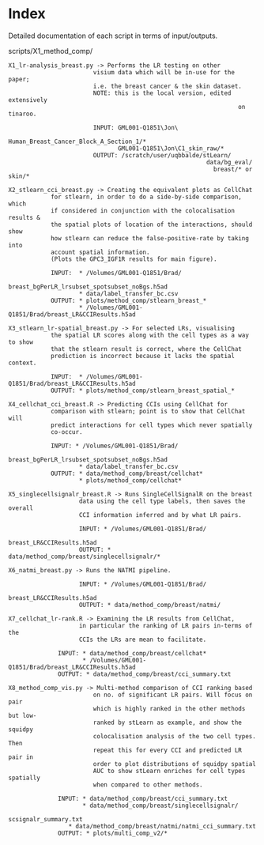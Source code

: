 # Index
Detailed documentation of each script in terms of input/outputs.

scripts/X1_method_comp/

    X1_lr-analysis_breast.py -> Performs the LR testing on other 
                            visium data which will be in-use for the paper;
                            i.e. the breast cancer & the skin dataset.
                            NOTE: this is the local version, edited extensively
                                                                     on tinaroo.
                            
                            INPUT: GML001-Q1851\Jon\
                                         Human_Breast_Cancer_Block_A_Section_1/*
                                   GML001-Q1851\Jon\C1_skin_raw/*  
                            OUTPUT: /scratch/user/uqbbalde/stLearn/
                                                            data/bg_eval/
                                                              breast/* or skin/*
    
    X2_stlearn_cci_breast.py -> Creating the equivalent plots as CellChat
                for stlearn, in order to do a side-by-side comparison, which 
                if considered in conjunction with the colocalisation results &
                the spatial plots of location of the interactions, should show 
                how stlearn can reduce the false-positive-rate by taking into
                account spatial information.
                (Plots the GPC3_IGF1R results for main figure).
                
                INPUT:  * /Volumes/GML001-Q1851/Brad/
                               breast_bgPerLR_lrsubset_spotsubset_noBgs.h5ad
                        * data/label_transfer_bc.csv     
                OUTPUT: * plots/method_comp/stlearn_breast_*
                        * /Volumes/GML001-Q1851/Brad/breast_LR&CCIResults.h5ad
                        
    X3_stlearn_lr-spatial_breast.py -> For selected LRs, visualising 
                the spatial LR scores along with the cell types as a way to show
                that the stlearn result is correct, where the CellChat 
                prediction is incorrect because it lacks the spatial context.
                
                INPUT:  * /Volumes/GML001-Q1851/Brad/breast_LR&CCIResults.h5ad
                OUTPUT: * plots/method_comp/stlearn_breast_spatial_*
                
    X4_cellchat_cci_breast.R -> Predicting CCIs using CellChat for 
                comparison with stlearn; point is to show that CellChat will
                predict interactions for cell types which never spatially 
                co-occur.
                
                INPUT: * /Volumes/GML001-Q1851/Brad/
                               breast_bgPerLR_lrsubset_spotsubset_noBgs.h5ad
                        * data/label_transfer_bc.csv
                OUTPUT: * data/method_comp/breast/cellchat*
                        * plots/method_comp/cellchat*
                        
    X5_singlecellsignalr_breast.R -> Runs SingleCellSignalR on the breast
                        data using the cell type labels, then saves the overall
                        CCI information inferred and by what LR pairs. 
                        
                        INPUT: * /Volumes/GML001-Q1851/Brad/
                                                       breast_LR&CCIResults.h5ad
                        OUTPUT: * data/method_comp/breast/singlecellsignalr/*
                        
    X6_natmi_breast.py -> Runs the NATMI pipeline.
    
                        INPUT: * /Volumes/GML001-Q1851/Brad/
                                                       breast_LR&CCIResults.h5ad
                        OUTPUT: * data/method_comp/breast/natmi/
    
    X7_cellchat_lr-rank.R -> Examining the LR results from CellChat, 
                        in particular the ranking of LR pairs in-terms of the 
                        CCIs the LRs are mean to facilitate.
                        
                  INPUT: * data/method_comp/breast/cellchat*
                         * /Volumes/GML001-Q1851/Brad/breast_LR&CCIResults.h5ad
                  OUTPUT: * data/method_comp/breast/cci_summary.txt           
    
    X8_method_comp_vis.py -> Multi-method comparison of CCI ranking based 
                            on no. of significant LR pairs. Will focus on pair
                            which is highly ranked in the other methods but low-
                            ranked by stLearn as example, and show the squidpy 
                            colocalisation analysis of the two cell types. Then
                            repeat this for every CCI and predicted LR pair in 
                            order to plot distributions of squidpy spatial 
                            AUC to show stLearn enriches for cell types spatially
                            when compared to other methods. 
                            
                  INPUT: * data/method_comp/breast/cci_summary.txt
                         * data/method_comp/breast/singlecellsignalr/
                                                           scsignalr_summary.txt
                     * data/method_comp/breast/natmi/natmi_cci_summary.txt
                  OUTPUT: * plots/multi_comp_v2/*
    